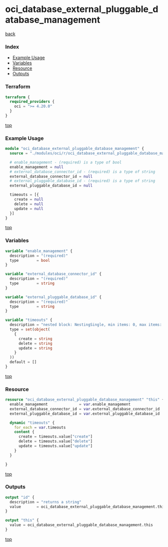 # oci_database_external_pluggable_database_management

[back](../oci.md)

### Index

- [Example Usage](#example-usage)
- [Variables](#variables)
- [Resource](#resource)
- [Outputs](#outputs)

### Terraform

```terraform
terraform {
  required_providers {
    oci = ">= 4.20.0"
  }
}
```

[top](#index)

### Example Usage

```terraform
module "oci_database_external_pluggable_database_management" {
  source = "./modules/oci/r/oci_database_external_pluggable_database_management"

  # enable_management - (required) is a type of bool
  enable_management = null
  # external_database_connector_id - (required) is a type of string
  external_database_connector_id = null
  # external_pluggable_database_id - (required) is a type of string
  external_pluggable_database_id = null

  timeouts = [{
    create = null
    delete = null
    update = null
  }]
}
```

[top](#index)

### Variables

```terraform
variable "enable_management" {
  description = "(required)"
  type        = bool
}

variable "external_database_connector_id" {
  description = "(required)"
  type        = string
}

variable "external_pluggable_database_id" {
  description = "(required)"
  type        = string
}

variable "timeouts" {
  description = "nested block: NestingSingle, min items: 0, max items: 0"
  type = set(object(
    {
      create = string
      delete = string
      update = string
    }
  ))
  default = []
}
```

[top](#index)

### Resource

```terraform
resource "oci_database_external_pluggable_database_management" "this" {
  enable_management              = var.enable_management
  external_database_connector_id = var.external_database_connector_id
  external_pluggable_database_id = var.external_pluggable_database_id

  dynamic "timeouts" {
    for_each = var.timeouts
    content {
      create = timeouts.value["create"]
      delete = timeouts.value["delete"]
      update = timeouts.value["update"]
    }
  }

}
```

[top](#index)

### Outputs

```terraform
output "id" {
  description = "returns a string"
  value       = oci_database_external_pluggable_database_management.this.id
}

output "this" {
  value = oci_database_external_pluggable_database_management.this
}
```

[top](#index)